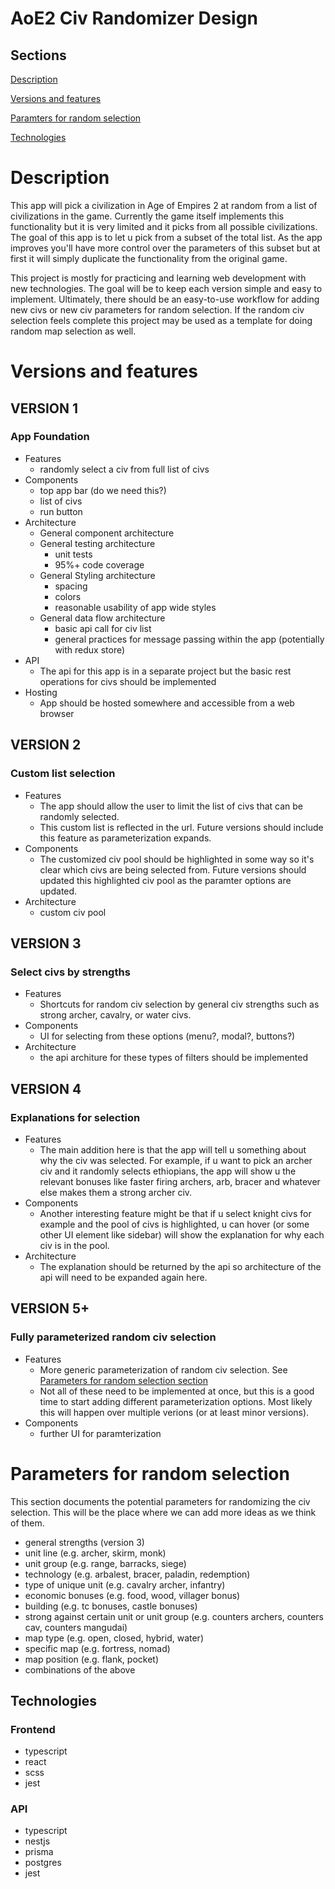 # AoE2 Civ Randomizer Design

## Sections
[Description](#description)

[Versions and features](#versions-and-features)

[Paramters for random selection](#parameters-for-random-selection)

[Technologies](#technologies)

# Description

This app will pick a civilization in Age of Empires 2 at random from a list of civilizations in the game. Currently the game itself implements this functionality but it is very limited and it picks from all possible civilizations. The goal of this app is to let u pick from a subset of the total list. As the app improves you'll have more control over the parameters of this subset but at first it will simply duplicate the functionality from the original game.

This project is mostly for practicing and learning web development with new technologies. The goal will be to keep each version simple and easy to implement. Ultimately, there should be an easy-to-use workflow for adding new civs or new civ parameters for random selection. If the random civ selection feels complete this project may be used as a template for doing random map selection as well.

# Versions and features

## VERSION 1

### App Foundation

* Features
  * randomly select a civ from full list of civs
* Components
  * top app bar (do we need this?)
  * list of civs
  * run button
* Architecture
  * General component architecture
  * General testing architecture
    * unit tests
    * 95%+ code coverage
  * General Styling architecture
    * spacing
    * colors
    * reasonable usability of app wide styles
  * General data flow architecture
    * basic api call for civ list
    * general practices for message passing within the app (potentially with redux store)
* API
  * The api for this app is in a separate project but the basic rest operations for civs should be implemented
* Hosting
  * App should be hosted somewhere and accessible from a web browser

## VERSION 2

### Custom list selection

* Features
  * The app should allow the user to limit the list of civs that can be randomly selected.
  * This custom list is reflected in the url. Future versions should include this feature as parameterization expands.
* Components
  * The customized civ pool should be highlighted in some way so it's clear which civs are being selected from. Future versions should updated this highlighted civ pool as the paramter options are updated.
* Architecture
  * custom civ pool

## VERSION 3

### Select civs by strengths

* Features
  * Shortcuts for random civ selection by general civ strengths such as strong archer, cavalry, or water civs.
* Components
  * UI for selecting from these options (menu?, modal?, buttons?)
* Architecture
  * the api architure for these types of filters should be implemented

## VERSION 4

### Explanations for selection

* Features
  * The main addition here is that the app will tell u something about why the civ was selected. For example, if u want to pick an archer civ and it randomly selects ethiopians, the app will show u the relevant bonuses like faster firing archers, arb, bracer and whatever else makes them a strong archer civ.
* Components
  * Another interesting feature might be that if u select knight civs for example and the pool of civs is highlighted, u can hover (or some other UI element like sidebar) will show the explanation for why each civ is in the pool.
* Architecture
  * The explanation should be returned by the api so architecture of the api will need to be expanded again here.
   
## VERSION 5+

### Fully parameterized random civ selection

* Features
  * More generic parameterization of random civ selection. See [Parameters for random selection section](#parameters-for-random-selection)
  * Not all of these need to be implemented at once, but this is a good time to start adding different parameterization options. Most likely this will happen over multiple verions (or at least minor versions).
* Components
  * further UI for paramterization

# Parameters for random selection

This section documents the potential parameters for randomizing the civ selection. This will be the place where we can add more ideas as we think of them.

* general strengths (version 3)
* unit line (e.g. archer, skirm, monk)
* unit group (e.g. range, barracks, siege)
* technology (e.g. arbalest, bracer, paladin, redemption)
* type of unique unit (e.g. cavalry archer, infantry)
* economic bonuses (e.g. food, wood, villager bonus)
* building (e.g. tc bonuses, castle bonuses)
* strong against certain unit or unit group (e.g. counters archers, counters cav, counters mangudai)
* map type (e.g. open, closed, hybrid, water)
* specific map (e.g. fortress, nomad)
* map position (e.g. flank, pocket)
* combinations of the above

## Technologies

### Frontend

* typescript
* react
* scss
* jest

### API

* typescript
* nestjs
* prisma
* postgres
* jest
